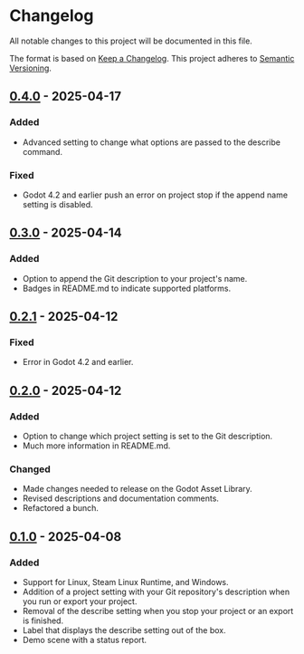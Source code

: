 # Changelog

All notable changes to this project will be documented in this file.

The format is based on [Keep a Changelog](https://keepachangelog.com/en/1.1.0/). This project adheres to [Semantic Versioning](https://semver.org/spec/v2.0.0.html).

## [0.4.0] - 2025-04-17

### Added

- Advanced setting to change what options are passed to the describe command.

### Fixed

- Godot 4.2 and earlier push an error on project stop if the append name setting is disabled.

## [0.3.0] - 2025-04-14

### Added

- Option to append the Git description to your project's name.
- Badges in README.md to indicate supported platforms.

## [0.2.1] - 2025-04-12

### Fixed

- Error in Godot 4.2 and earlier.

## [0.2.0] - 2025-04-12

### Added

- Option to change which project setting is set to the Git description.
- Much more information in README.md.

### Changed

- Made changes needed to release on the Godot Asset Library.
- Revised descriptions and documentation comments.
- Refactored a bunch.

## [0.1.0] - 2025-04-08

### Added

- Support for Linux, Steam Linux Runtime, and Windows.
- Addition of a project setting with your Git repository's description when you run or export your project.
- Removal of the describe setting when you stop your project or an export is finished.
- Label that displays the describe setting out of the box.
- Demo scene with a status report.

[0.4.0]: https://github.com/zibetnu/godot-git-describe/compare/0.3.0...0.4.0
[0.3.0]: https://github.com/zibetnu/godot-git-describe/compare/0.2.1...0.3.0
[0.2.1]: https://github.com/zibetnu/godot-git-describe/compare/0.2.0...0.2.1
[0.2.0]: https://github.com/zibetnu/godot-git-describe/compare/0.1.0...0.2.0
[0.1.0]: https://github.com/zibetnu/godot-git-describe/releases/tag/0.1.0
